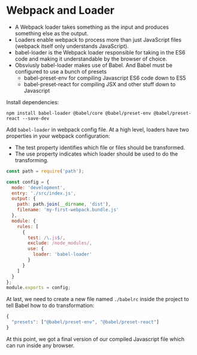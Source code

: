 # Webpack and Loader

- A Webpack loader takes something as the input and produces something else as the output.
- Loaders enable webpack to process more than just JavaScript files (webpack itself only understands JavaScript).
- babel-loader is the Webpack loader responsible for taking in the ES6 code and making it understandable by the browser of choice.
- Obsviusly babel-loader makes use of Babel. And Babel must be configured to use a bunch of presets
  - babel-preset-env for compiling Javascript ES6 code down to ES5
  - babel-preset-react for compiling JSX and other stuff down to Javascript

Install dependencies:

```
npm install babel-loader @babel/core @babel/preset-env @babel/preset-react --save-dev
```

Add `babel-loader` in webpack config file.
At a high level, loaders have two properties in your webpack configuration:

- The test property identifies which file or files should be transformed.
- The use property indicates which loader should be used to do the transforming.

```js
const path = require('path');

const config = {
  mode: 'development',
  entry: './src/index.js',
  output: {
    path: path.join(__dirname, 'dist'),
    filename: 'my-first-webpack.bundle.js'
  },
  module: {
    rules: [
      {
        test: /\.js$/,
        exclude: /node_modules/,
        use: {
          loader: 'babel-loader'
        }
      }
    ]
  }
};
module.exports = config;
```

At last, we need to create a new file named `./babelrc` inside the project to tell Babel how to do transformation:

```js
{
  "presets": ["@babel/preset-env", "@babel/preset-react"]
}
```

At this point, we got a final version of our compiled Javascript file which can run inside any browser.

